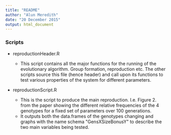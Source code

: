 ```yaml
---
title: "README"
author: "Alun Meredith"
date: "20 December 2015"
output: html_document
---
```


### Scripts 

* reproductionHeader.R 
  - This script contains all the major functions for the running of the evolutionary algorithm. Group formation, reproduction etc. The other scripts source this file (hence header) and call upon its functions to test various properties of the system for different parameters. 
  
* reproductionScript.R
  - This is the script to produce the main reproduction. I.e. Figure 2. from the paper showing the different relative frequencies of the 4 genotypes for a fixed set of parameters over 100 generations. 
  - It outputs both the data.frames of the genotypes changing and graphs with the name schema "GensXSizeBonusY" to describe the two main variables being tested. 